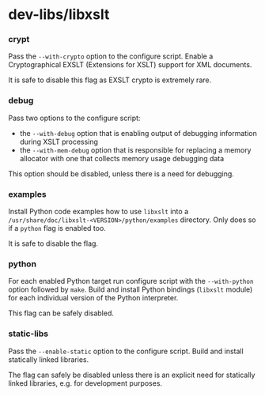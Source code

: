 # dev-libs/libxslt

### crypt
Pass the `--with-crypto` option to the configure script. Enable a Cryptographical EXSLT (Extensions for XSLT) support for XML documents.

It is safe to disable this flag as EXSLT crypto is extremely rare.

### debug
Pass two options to the configure script:
- the `--with-debug` option that is enabling output of debugging information during XSLT processing
- the `--with-mem-debug` option that is responsible for replacing a memory allocator with one that collects memory usage debugging data

This option should be disabled, unless there is a need for debugging.

### examples
Install Python code examples how to use `libxslt` into a `/usr/share/doc/libxslt-<VERSION>/python/examples` directory. Only does so if a `python` flag is enabled too.

It is safe to disable the flag.

### python
For each enabled Python target run configure script with the `--with-python` option followed by `make`. Build and install Python bindings (`libxslt` module) for each individual version of the Python interpreter.

This flag can be safely disabled.

### static-libs
Pass the `--enable-static` option to the configure script. Build and install statically linked libraries.

The flag can safely be disabled unless there is an explicit need for statically linked libraries, e.g. for development purposes.
